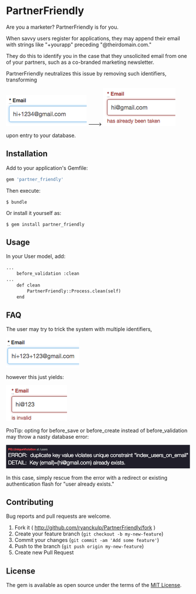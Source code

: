 # PartnerFriendly

Are you a marketer? PartnerFriendly is for you.

When savvy users register for applications, they may append their email with strings like "+yourapp" preceding "@theirdomain.com."

They do this to identify you in the case that they unsolicited email from one of your partners, such as a co-branded marketing newsletter.

PartnerFriendly neutralizes this issue by removing such identifiers, transforming

![Before Validation](https://github.com/ryanckulp/PartnerFriendly/blob/screenshots/screenshots/before-validation.png?raw=true)
--->
![After Validation](https://github.com/ryanckulp/PartnerFriendly/blob/screenshots/screenshots/after-validation.png?raw=true)

upon entry to your database.

## Installation

Add to your application's Gemfile:

```ruby
gem 'partner_friendly'
```

Then execute:

    $ bundle

Or install it yourself as:

    $ gem install partner_friendly

## Usage

In your User model, add:
```
...
    before_validation :clean
...
    def clean
        PartnerFriendly::Process.clean(self)
    end
```

## FAQ

The user may try to trick the system with multiple identifiers,

![Multiple Identifier Example](https://github.com/ryanckulp/PartnerFriendly/blob/screenshots/screenshots/multiple-identifier-example.png?raw=true)

however this just yields:

![After Validation](https://github.com/ryanckulp/PartnerFriendly/blob/screenshots/screenshots/multiple-identifier-error.png?raw=true)

ProTip: opting for before_save or before_create instead of before_validation may throw a nasty database error:

![PG Unique Violation](https://github.com/ryanckulp/PartnerFriendly/blob/screenshots/screenshots/pg-unique-violation.png?raw=true)

In this case, simply rescue from the error with a redirect or existing authentication flash for "user already exists."

## Contributing
Bug reports and pull requests are welcome.
1. Fork it ( http://github.com/ryanckulp/PartnerFriendly/fork )
2. Create your feature branch (`git checkout -b my-new-feature`)
3. Commit your changes (`git commit -am 'Add some feature'`)
4. Push to the branch (`git push origin my-new-feature`)
5. Create new Pull Request

## License

The gem is available as open source under the terms of the [MIT License](http://opensource.org/licenses/MIT).


